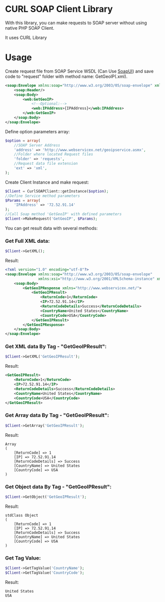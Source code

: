 # CURL SOAP Client Library

With this library, you can make requests to SOAP server without using native PHP SOAP Client.

It uses CURL Library

# Usage
Create request file from SOAP Service WSDL (Can Use [SoapUI](http://www.soapui.org/)) and save code to "request" folder with method name: GetGeoIP(.xml).
```xml
<soap:Envelope xmlns:soap="http://www.w3.org/2003/05/soap-envelope" xmlns:web="http://www.webservicex.net/">
    <soap:Header/>
    <soap:Body>
        <web:GetGeoIP>
            <!--Optional:-->
            <web:IPAddress>{IPAddress}</web:IPAddress>
        </web:GetGeoIP>
    </soap:Body>
</soap:Envelope>
```


Define option parameters array:
```PHP 
$option = array(
    //SOAP Server Address
    'address' => 'http://www.webservicex.net/geoipservice.asmx',
    //Folder where located Request files
    'folder' => 'requests',
    //Request data file extension
    'ext' => 'xml',
);
```
Create Client Instance and make request:
```php
$Client = CurlSOAPClient::getInstance($option);
//Define Service method parameters
$Params = array(
    'IPAddress' => '72.52.91.14'
);
//Call Soap method 'GetGeoIP' with defined parameters
$Client->MakeRequest('GetGeoIP', $Params);
```
You can get result data with several methods:

### Get Full XML data:
```php
$Client->GetXML();
```
Result:
```xml
<?xml version="1.0" encoding="utf-8"?>
<soap:Envelope xmlns:soap="http://www.w3.org/2003/05/soap-envelope"
               xmlns:xsi="http://www.w3.org/2001/XMLSchema-instance" xmlns:xsd="http://www.w3.org/2001/XMLSchema">
    <soap:Body>
        <GetGeoIPResponse xmlns="http://www.webservicex.net/">
            <GetGeoIPResult>
                <ReturnCode>1</ReturnCode>
                <IP>72.52.91.14</IP>
                <ReturnCodeDetails>Success</ReturnCodeDetails>
                <CountryName>United States</CountryName>
                <CountryCode>USA</CountryCode>
            </GetGeoIPResult>
        </GetGeoIPResponse>
    </soap:Body>
</soap:Envelope>
```


### Get XML data By Tag - "GetGeoIPResult":
```php
$Client->GetXML('GetGeoIPResult');
```
Result:
```xml
<GetGeoIPResult>
    <ReturnCode>1</ReturnCode>
    <IP>72.52.91.14</IP>
    <ReturnCodeDetails>Success</ReturnCodeDetails>
    <CountryName>United States</CountryName>
    <CountryCode>USA</CountryCode>
</GetGeoIPResult>
```


### Get Array data By Tag - "GetGeoIPResult":
```php
$Client->GetArray('GetGeoIPResult');
```
Result:
```
Array
(
    [ReturnCode] => 1
    [IP] => 72.52.91.14
    [ReturnCodeDetails] => Success
    [CountryName] => United States
    [CountryCode] => USA
)
```


### Get Object data By Tag - "GetGeoIPResult":
```php
$Client->GetObject('GetGeoIPResult');
```
Result:
```
stdClass Object
(
    [ReturnCode] => 1
    [IP] => 72.52.91.14
    [ReturnCodeDetails] => Success
    [CountryName] => United States
    [CountryCode] => USA
)
```


### Get Tag Value:
```php
$Client->GetTagValue('CountryName');
$Client->GetTagValue('CountryCode');
```
Result:
```
United States
USA
```
